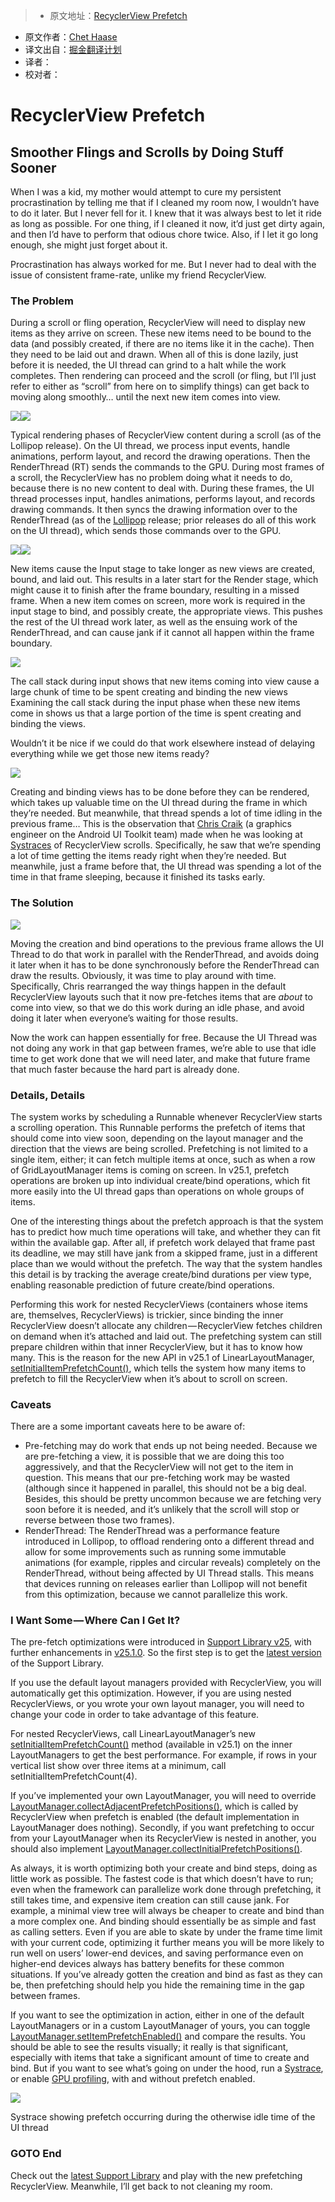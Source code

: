 > * 原文地址：[RecyclerView Prefetch](https://medium.com/google-developers/recyclerview-prefetch-c2f269075710#.b1or0k6l3)
* 原文作者：[Chet Haase](https://medium.com/@chethaase)
* 译文出自：[掘金翻译计划](https://github.com/xitu/gold-miner)
* 译者：
* 校对者：

# RecyclerView Prefetch

## Smoother Flings and Scrolls by Doing Stuff Sooner

When I was a kid, my mother would attempt to cure my persistent procrastination by telling me that if I cleaned my room now, I wouldn’t have to do it later. But I never fell for it. I knew that it was always best to let it ride as long as possible. For one thing, if I cleaned it now, it’d just get dirty again, and then I’d have to perform that odious chore twice. Also, if I let it go long enough, she might just forget about it.

Procrastination has always worked for me. But I never had to deal with the issue of consistent frame-rate, unlike my friend RecyclerView.

### The Problem

During a scroll or fling operation, RecyclerView will need to display new items as they arrive on screen. These new items need to be bound to the data (and possibly created, if there are no items like it in the cache). Then they need to be laid out and drawn. When all of this is done lazily, just before it is needed, the UI thread can grind to a halt while the work completes. Then rendering can proceed and the scroll (or fling, but I’ll just refer to either as “scroll” from here on to simplify things) can get back to moving along smoothly… until the next new item comes into view.

![](https://cdn-images-1.medium.com/freeze/max/60/1*X9E34oKRhAJbG-uSrhv-TA.png?q=20)![](https://cdn-images-1.medium.com/max/1200/1*X9E34oKRhAJbG-uSrhv-TA.png)

Typical rendering phases of RecyclerView content during a scroll (as of the Lollipop release). On the UI thread, we process input events, handle animations, perform layout, and record the drawing operations. Then the RenderThread (RT) sends the commands to the GPU.
During most frames of a scroll, the RecyclerView has no problem doing what it needs to do, because there is no new content to deal with. During these frames, the UI thread processes input, handles animations, performs layout, and records drawing commands. It then syncs the drawing information over to the RenderThread (as of the [Lollipop](https://developer.android.com/about/versions/lollipop.html) release; prior releases do all of this work on the UI thread), which sends those commands over to the GPU.

![](https://cdn-images-1.medium.com/max/1200/1*DIr64fruHL5lp72Ji-b7rw.png)![](https://cdn-images-1.medium.com/max/1200/1*DIr64fruHL5lp72Ji-b7rw.png)

New items cause the Input stage to take longer as new views are created, bound, and laid out. This results in a later start for the Render stage, which might cause it to finish after the frame boundary, resulting in a missed frame.
When a new item comes on screen, more work is required in the input stage to bind, and possibly create, the appropriate views. This pushes the rest of the UI thread work later, as well as the ensuing work of the RenderThread, and can cause jank if it cannot all happen within the frame boundary.

![](https://cdn-images-1.medium.com/max/1200/1*R0vg4lvbNilR1xB5Qrawmw.png)

The call stack during input shows that new items coming into view cause a large chunk of time to be spent creating and binding the new views
Examining the call stack during the input phase when these new items come in shows us that a large portion of the time is spent creating and binding the views.

Wouldn’t it be nice if we could do that work elsewhere instead of delaying everything while we get those new items ready?

![](https://cdn-images-1.medium.com/max/1200/1*2XWNdvsSwW8-L_DQwYxLxw.png)

Creating and binding views has to be done before they can be rendered, which takes up valuable time on the UI thread during the frame in which they’re needed. But meanwhile, that thread spends a lot of time idling in the previous frame…
This is the observation that [Chris Craik](http://androidbackstage.blogspot.com/2015/07/this-time-tor-and-chet-are-joined-by.html) (a graphics engineer on the Android UI Toolkit team) made when he was looking at [Systraces](https://developer.android.com/studio/profile/systrace.html) of RecyclerView scrolls. Specifically, he saw that we’re spending a lot of time getting the items ready right when they’re needed. But meanwhile, just a frame before that, the UI thread was spending a lot of the time in that frame sleeping, because it finished its tasks early.

### The Solution

![](https://cdn-images-1.medium.com/max/1200/1*_qCP_uaM8nMSlgqU6L1CxA.png)

Moving the creation and bind operations to the previous frame allows the UI Thread to do that work in parallel with the RenderThread, and avoids doing it later when it has to be done synchronously before the RenderThread can draw the results.
Obviously, it was time to play around with time. Specifically, Chris rearranged the way things happen in the default RecyclerView layouts such that it now pre-fetches items that are *about* to come into view, so that we do this work during an idle phase, and avoid doing it later when everyone’s waiting for those results.

Now the work can happen essentially for free. Because the UI Thread was not doing any work in that gap between frames, we’re able to use that idle time to get work done that we will need later, and make that future frame that much faster because the hard part is already done.

### Details, Details

The system works by scheduling a Runnable whenever RecyclerView starts a scrolling operation. This Runnable performs the prefetch of items that should come into view soon, depending on the layout manager and the direction that the views are being scrolled. Prefetching is not limited to a single item, either; it can fetch multiple items at once, such as when a row of GridLayoutManager items is coming on screen. In v25.1, prefetch operations are broken up into individual create/bind operations, which fit more easily into the UI thread gaps than operations on whole groups of items.

One of the interesting things about the prefetch approach is that the system has to predict how much time operations will take, and whether they can fit within the available gap. After all, if prefetch work delayed that frame past its deadline, we may still have jank from a skipped frame, just in a different place than we would without the prefetch. The way that the system handles this detail is by tracking the average create/bind durations per view type, enabling reasonable prediction of future create/bind operations.

Performing this work for nested RecyclerViews (containers whose items are, themselves, RecyclerViews) is trickier, since binding the inner RecyclerView doesn’t allocate any children — RecyclerView fetches children on demand when it’s attached and laid out. The prefetching system can still prepare children within that inner RecyclerView, but it has to know how many. This is the reason for the new API in v25.1 of LinearLayoutManager, [setInitialItemPrefetchCount()](https://developer.android.com/reference/android/support/v7/widget/LinearLayoutManager.html#setInitialPrefetchItemCount%28int%29), which tells the system how many items to prefetch to fill the RecyclerView when it’s about to scroll on screen.

### Caveats

There are a some important caveats here to be aware of:

- Pre-fetching may do work that ends up not being needed. Because we are pre-fetching a view, it is possible that we are doing this too aggressively, and that the RecyclerView will not get to the item in question. This means that our pre-fetching work may be wasted (although since it happened in parallel, this should not be a big deal. Besides, this should be pretty uncommon because we are fetching very soon before it is needed, and it’s unlikely that the scroll will stop or reverse between those two frames).
- RenderThread: The RenderThread was a performance feature introduced in Lollipop, to offload rendering onto a different thread and allow for some improvements such as running some immutable animations (for example, ripples and circular reveals) completely on the RenderThread, without being affected by UI Thread stalls. This means that devices running on releases earlier than Lollipop will not benefit from this optimization, because we cannot parallelize this work.

### I Want Some — Where Can I Get It?

The pre-fetch optimizations were introduced in [Support Library v25](https://developer.android.com/topic/libraries/support-library/revisions.html#rev25-0-0), with further enhancements in [v25.1.0](https://developer.android.com/topic/libraries/support-library/revisions.html#25-1-0). So the first step is to get the [latest version](https://developer.android.com/topic/libraries/support-library/revisions.html) of the Support Library.

If you use the default layout managers provided with RecyclerView, you will automatically get this optimization. However, if you are using nested RecyclerViews, or you wrote your own layout manager, you will need to change your code in order to take advantage of this feature.

For nested RecyclerViews, call LinearLayoutManager’s new [setInitialItemPrefetchCount()](https://developer.android.com/reference/android/support/v7/widget/LinearLayoutManager.html#setInitialPrefetchItemCount%28int%29) method (available in v25.1) on the inner LayoutManagers to get the best performance. For example, if rows in your vertical list show over three items at a minimum, call setInitialItemPrefetchCount(4).

If you’ve implemented your own LayoutManager, you will need to override [LayoutManager.collectAdjacentPrefetchPositions()](https://developer.android.com/reference/android/support/v7/widget/RecyclerView.LayoutManager.html#collectAdjacentPrefetchPositions%28int,%20int,%20android.support.v7.widget.RecyclerView.State,%20android.support.v7.widget.RecyclerView.LayoutManager.LayoutPrefetchRegistry%29), which is called by RecyclerView when prefetch is enabled (the default implementation in LayoutManager does nothing). Secondly, if you want prefetching to occur from your LayoutManager when its RecyclerView is nested in another, you should also implement [LayoutManager.collectInitialPrefetchPositions()](https://developer.android.com/reference/android/support/v7/widget/RecyclerView.LayoutManager.html#collectInitialPrefetchPositions%28int,%20android.support.v7.widget.RecyclerView.LayoutManager.LayoutPrefetchRegistry%29).

As always, it is worth optimizing both your create and bind steps, doing as little work as possible. The fastest code is that which doesn’t have to run; even when the framework can parallelize work done through prefetching, it still takes time, and expensive item creation can still cause jank. For example, a minimal view tree will always be cheaper to create and bind than a more complex one. And binding should essentially be as simple and fast as calling setters. Even if you are able to skate by under the frame time limit with your current code, optimizing it further means you will be more likely to run well on users’ lower-end devices, and saving performance even on higher-end devices always has battery benefits for these common situations. If you’ve already gotten the creation and bind as fast as they can be, then prefetching should help you hide the remaining time in the gap between frames.

If you want to see the optimization in action, either in one of the default LayoutManagers or in a custom LayoutManager of yours, you can toggle [LayoutManager.setItemPrefetchEnabled()](https://developer.android.com/reference/android/support/v7/widget/RecyclerView.LayoutManager.html#setItemPrefetchEnabled%28boolean%29) and compare the results. You should be able to see the results visually; it really is that significant, especially with items that take a significant amount of time to create and bind. But if you want to see what’s going on under the hood, run a [Systrace](https://developer.android.com/studio/profile/systrace.html), or enable [GPU profiling](https://developer.android.com/studio/profile/dev-options-rendering.html), with and without prefetch enabled.

![](https://cdn-images-1.medium.com/max/1600/1*gmuFD82uYJmGVVEPFxs6ag.png)

Systrace showing prefetch occurring during the otherwise idle time of the UI thread
### GOTO End

Check out the [latest Support Library](https://developer.android.com/topic/libraries/support-library/revisions.html) and play with the new prefetching RecyclerView. Meanwhile, I’ll get back to not cleaning my room.
